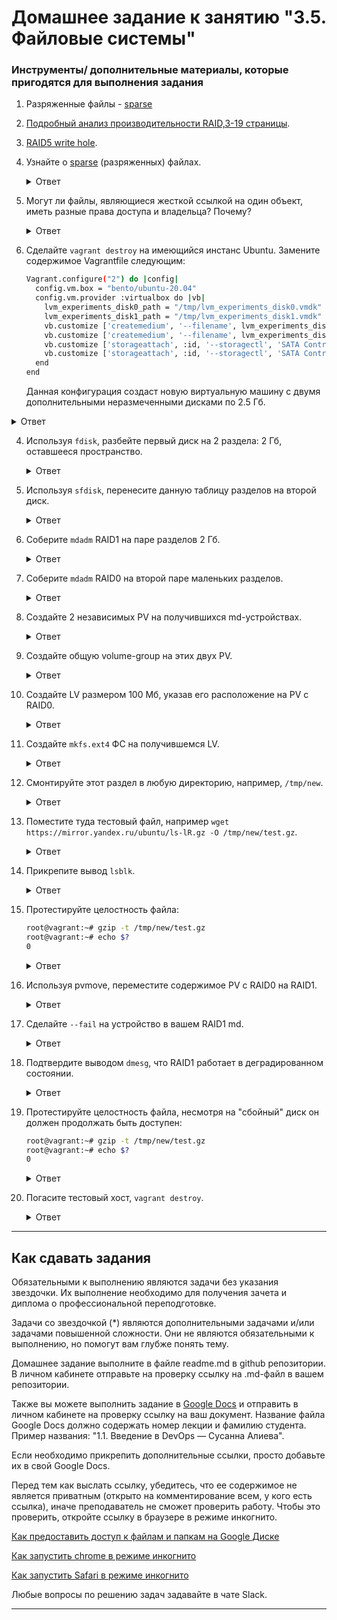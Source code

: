 # Домашнее задание к занятию "3.5. Файловые системы"


### Инструменты/ дополнительные материалы, которые пригодятся для выполнения задания

1. Разряженные файлы - [sparse](https://ru.wikipedia.org/wiki/%D0%A0%D0%B0%D0%B7%D1%80%D0%B5%D0%B6%D1%91%D0%BD%D0%BD%D1%8B%D0%B9_%D1%84%D0%B0%D0%B9%D0%BB)
2. [Подробный анализ производительности RAID,3-19 страницы](https://www.baarf.dk/BAARF/0.Millsap1996.08.21-VLDB.pdf).
3. [RAID5 write hole](https://www.intel.com/content/www/us/en/support/articles/000057368/memory-and-storage.html).


1. Узнайте о [sparse](https://ru.wikipedia.org/wiki/%D0%A0%D0%B0%D0%B7%D1%80%D0%B5%D0%B6%D1%91%D0%BD%D0%BD%D1%8B%D0%B9_%D1%84%D0%B0%D0%B9%D0%BB) (разряженных) файлах.
    
    <details>
    <summary>Ответ</summary>

        Разрежённый файл (англ. sparse file) — файл, в котором последовательности нулевых байтов заменены на информацию об этих последовательностях (список дыр).
        Дыра (англ. hole) — последовательность нулевых байт внутри файла, не записанная на диск. Информация о дырах (смещение от начала файла в байтах и количество байт) хранится в метаданных ФС.
        
        Преимущества:
        •   экономия дискового пространства. Использование разрежённых файлов считается одним из способов сжатия данных на уровне файловой системы;
        •   отсутствие временных затрат на запись нулевых байт;
        •   увеличение срока службы запоминающих устройств.

        Недостатки:
        •   накладные расходы на работу со списком дыр;
        •   фрагментация файла при частой записи данных в дыры;
        •   невозможность записи данных в дыры при отсутствии свободного места на диске;
        •   невозможность использования других индикаторов дыр, кроме нулевых байт.
        
        создание разрежённого файла размером 200 Гб:
        dd if=/dev/zero of=./sparse-file bs=1 count=0 seek=200G
            или
        truncate -s200G ./sparse-file
        
        преобразование обычного файла в разрежённый (выполнение поиска дыр и записи их расположения (смещений и длин) в метаданные файла):
        cp --sparse=always ./simple-file ./sparse-file

        сохранение копии диска в разрежённый файл утилитой ddrescue:
        ddrescue --sparse /dev/sdb ./sparse-file ./history.log
        
    </details>
    
2. Могут ли файлы, являющиеся жесткой ссылкой на один объект, иметь разные права доступа и владельца? Почему?
    
    <details>
    <summary>Ответ</summary>

        Нет. Файлы, являющиеся жесткой ссылкой на один объект, не могут иметь разные права доступа и владельца, т.к. hard link имеет тот же номер inode на который ссылается. А inode хранит в себе:
        •   Идентификатор владельца
        •   Идентификатор группы
        •   Разрешения на чтение, запись и выполнение

    </details>
    
3. Сделайте `vagrant destroy` на имеющийся инстанс Ubuntu. Замените содержимое Vagrantfile следующим:

    ```bash
    Vagrant.configure("2") do |config|
      config.vm.box = "bento/ubuntu-20.04"
      config.vm.provider :virtualbox do |vb|
        lvm_experiments_disk0_path = "/tmp/lvm_experiments_disk0.vmdk"
        lvm_experiments_disk1_path = "/tmp/lvm_experiments_disk1.vmdk"
        vb.customize ['createmedium', '--filename', lvm_experiments_disk0_path, '--size', 2560]
        vb.customize ['createmedium', '--filename', lvm_experiments_disk1_path, '--size', 2560]
        vb.customize ['storageattach', :id, '--storagectl', 'SATA Controller', '--port', 1, '--device', 0, '--type', 'hdd', '--medium', lvm_experiments_disk0_path]
        vb.customize ['storageattach', :id, '--storagectl', 'SATA Controller', '--port', 2, '--device', 0, '--type', 'hdd', '--medium', lvm_experiments_disk1_path]
      end
    end
    ```

    Данная конфигурация создаст новую виртуальную машину с двумя дополнительными неразмеченными дисками по 2.5 Гб.
    
<details>
<summary>Ответ</summary>

    ВМ запущена успешно

</details>
    
4. Используя `fdisk`, разбейте первый диск на 2 раздела: 2 Гб, оставшееся пространство.
    
    <details>
    <summary>Ответ</summary>

        Вижу два добавленных диска:
        ```bash
        # fdisk -l
        Disk /dev/sdb: 2.51 GiB, 2684354560 bytes, 5242880 sectors
        Disk model: VBOX HARDDISK
        Units: sectors of 1 * 512 = 512 bytes
        Sector size (logical/physical): 512 bytes / 512 bytes
        I/O size (minimum/optimal): 512 bytes / 512 bytes
        
        Disk /dev/sdc: 2.51 GiB, 2684354560 bytes, 5242880 sectors
        Disk model: VBOX HARDDISK
        Units: sectors of 1 * 512 = 512 bytes
        Sector size (logical/physical): 512 bytes / 512 bytes
        I/O size (minimum/optimal): 512 bytes / 512 bytes
        ```

        ```bash
        # fdisk /dev/sdb
        Command (m for help): n
        Partition type
        p   primary (0 primary, 0 extended, 4 free)
        e   extended (container for logical partitions)
        Select (default p): p
        Partition number (1-4, default 1): 1
        First sector (2048-5242879, default 2048):
        Last sector, +/-sectors or +/-size{K,M,G,T,P} (2048-5242879, default 5242879): +2G
        
        Created a new partition 1 of type 'Linux' and of size 2 GiB.
        
        Command (m for help): w
        The partition table has been altered.
        Calling ioctl() to re-read partition table.
        Syncing disks.
        ```
        
        Получился раздел на 2 Gb:
        ```bash
        # fdisk -l
        ...
        Device     Boot Start     End Sectors Size Id Type
        /dev/sdb1        2048 4196351 4194304   2G 83 Linux
        ...
        ```
        
        Затем распределим оставшиеся 500 Мб
        ```bash
        # fdisk /dev/sdb
        Command (m for help): p
        Disk /dev/sdb: 2.51 GiB, 2684354560 bytes, 5242880 sectors
        Disk model: VBOX HARDDISK
        Units: sectors of 1 * 512 = 512 bytes
        Sector size (logical/physical): 512 bytes / 512 bytes
        I/O size (minimum/optimal): 512 bytes / 512 bytes
        Disklabel type: dos
        Disk identifier: 0x0eae18a0
        
        Device     Boot Start     End Sectors Size Id Type
        /dev/sdb1        2048 4196351 4194304   2G 83 Linux
        
        Command (m for help): n
        Partition type
        p   primary (1 primary, 0 extended, 3 free)
        e   extended (container for logical partitions)
        Select (default p): p
        Partition number (2-4, default 2): 4
        First sector (4196352-5242879, default 4196352):
        Last sector, +/-sectors or +/-size{K,M,G,T,P} (4196352-5242879, default 5242879):
        
        Created a new partition 4 of type 'Linux' and of size 511 MiB.
        
        Command (m for help): p
        Disk /dev/sdb: 2.51 GiB, 2684354560 bytes, 5242880 sectors
        Disk model: VBOX HARDDISK
        Units: sectors of 1 * 512 = 512 bytes
        Sector size (logical/physical): 512 bytes / 512 bytes
        I/O size (minimum/optimal): 512 bytes / 512 bytes
        Disklabel type: dos
        Disk identifier: 0x0eae18a0
        
        Device     Boot   Start     End Sectors  Size Id Type
        /dev/sdb1          2048 4196351 4194304    2G 83 Linux
        /dev/sdb4       4196352 5242879 1046528  511M 83 Linux
        
        Command (m for help): w
        The partition table has been altered.
        Calling ioctl() to re-read partition table.
        Syncing disks.
        ```

        ```bash
        # fdisk -l
        ...
        Device     Boot   Start     End Sectors  Size Id Type
        /dev/sdb1          2048 4196351 4194304    2G 83 Linux
        /dev/sdb4       4196352 5242879 1046528  511M 83 Linux
        ...
        ```

    </details>
    
5. Используя `sfdisk`, перенесите данную таблицу разделов на второй диск.
    
    <details>
    <summary>Ответ</summary>

        Просмотр таблицы разделов:
        ```bash
        # sfdisk -l /dev/sdb
        Disk /dev/sdb: 2.51 GiB, 2684354560 bytes, 5242880 sectors
        Disk model: VBOX HARDDISK
        Units: sectors of 1 * 512 = 512 bytes
        Sector size (logical/physical): 512 bytes / 512 bytes
        I/O size (minimum/optimal): 512 bytes / 512 bytes
        Disklabel type: dos
        Disk identifier: 0x0eae18a0
        
        Device     Boot Start     End Sectors Size Id Type
        /dev/sdb1        2048 4196351 4194304   2G 83 Linux
        ```
        
        Создадим копию данных о разделах со старого диска:
        ```bash
        # sfdisk -d /dev/sdb > partitions-sda.txt
        ```

        Теперь запишем эту таблицу на новый диск:
        ```bash
        # sfdisk /dev/sdc < partitions-sda.txt
        Checking that no-one is using this disk right now ... OK
        
        Disk /dev/sdc: 2.51 GiB, 2684354560 bytes, 5242880 sectors
        Disk model: VBOX HARDDISK
        Units: sectors of 1 * 512 = 512 bytes
        Sector size (logical/physical): 512 bytes / 512 bytes
        I/O size (minimum/optimal): 512 bytes / 512 bytes
        
        >>> Script header accepted.
        >>> Script header accepted.
        >>> Script header accepted.
        >>> Script header accepted.
        >>> Created a new DOS disklabel with disk identifier 0x0eae18a0.
        /dev/sdc1: Created a new partition 1 of type 'Linux' and of size 2 GiB.
        /dev/sdc2: Done.
        
        New situation:
        Disklabel type: dos
        Disk identifier: 0x0eae18a0
        
        Device     Boot Start     End Sectors Size Id Type
        /dev/sdc1        2048 4196351 4194304   2G 83 Linux
        
        The partition table has been altered.
        Calling ioctl() to re-read partition table.
        Syncing disks.
        ```
        
        
        Просмотр таблици разделов до переноса таблици разделов на диск /dev/sdc
        ```bash
        # sfdisk -l /dev/sdc
        Disk /dev/sdc: 2.51 GiB, 2684354560 bytes, 5242880 sectors
        Disk model: VBOX HARDDISK
        Units: sectors of 1 * 512 = 512 bytes
        Sector size (logical/physical): 512 bytes / 512 bytes
        I/O size (minimum/optimal): 512 bytes / 512 bytes
        ```
        
        
        Просмотр таблици разделов после переноса таблици разделов на диск /dev/sdc
        ```bash
        # sfdisk -l /dev/sdc
        Disk /dev/sdc: 2.51 GiB, 2684354560 bytes, 5242880 sectors
        Disk model: VBOX HARDDISK
        Units: sectors of 1 * 512 = 512 bytes
        Sector size (logical/physical): 512 bytes / 512 bytes
        I/O size (minimum/optimal): 512 bytes / 512 bytes
        Disklabel type: dos
        Disk identifier: 0x0eae18a0
        
        Device     Boot Start     End Sectors Size Id Type
        /dev/sdc1        2048 4196351 4194304   2G 83 Linux
        /dev/sdc2       4196352 5242879 1046528  511M 83 Linux
        ```

    </details>
    
6. Соберите `mdadm` RAID1 на паре разделов 2 Гб.
    
    <details>
    <summary>Ответ</summary>

        ```bash
        # fdisk -l
        Device     Boot   Start     End Sectors  Size Id Type
        /dev/sdb1          2048 4196351 4194304    2G 83 Linux
        /dev/sdb2       4196352 5242879 1046528  511M 83 Linux
        ...
        Device     Boot   Start     End Sectors  Size Id Type
        /dev/sdc1          2048 4196351 4194304    2G 83 Linux
        /dev/sdc2       4196352 5242879 1046528  511M 83 Linux
        ```

        Сначала необходимо занулить суперблоки на дисках, которые мы будем использовать для построения RAID (если диски ранее использовались, их суперблоки могут содержать служебную информацию о других RAID):

        ```bash
        mdadm --zero-superblock --force /dev/sdb1
        mdadm --zero-superblock --force /dev/sdc1
        ```

        Далее нужно удалить старые метаданные и подпись на дисках:
        ```bash
        wipefs --all --force /dev/sdb1
        wipefs --all --force /dev/sdc1
        ```

        Для сборки избыточного массива применяем следующую команду:

        ```bash
        # mdadm --create --verbose /dev/md1 -l 1 -n 2 /dev/sdb1 /dev/sdc1
        mdadm: Note: this array has metadata at the start and
        may not be suitable as a boot device.  If you plan to
        store '/boot' on this device please ensure that
        your boot-loader understands md/v1.x metadata, or use
        --metadata=0.90
        mdadm: size set to 2094080K
        Continue creating array? y
        mdadm: Defaulting to version 1.2 metadata
        mdadm: array /dev/md1 started.
        ```

        * где:
            /dev/md1 — устройство RAID, которое появится после сборки; 
            -l 1 — уровень RAID; 
            -n 2 — количество дисков, из которых собирается массив; 
            /dev/sdb1 /dev/sdc1 — сборка выполняется из дисков sdb1 и sdc1.
        
        Вводим команду:
        ```bash
        # lsblk
        NAME                      MAJ:MIN RM  SIZE RO TYPE  MOUNTPOINT
        loop0                       7:0    0   62M  1 loop  /snap/core20/1611
        loop2                       7:2    0 67.8M  1 loop  /snap/lxd/22753
        loop3                       7:3    0 49.9M  1 loop  /snap/snapd/18596
        loop4                       7:4    0 63.3M  1 loop  /snap/core20/1852
        loop5                       7:5    0 91.9M  1 loop  /snap/lxd/24061
        sda                         8:0    0   64G  0 disk  
        ├─sda1                      8:1    0    1M  0 part  
        ├─sda2                      8:2    0    2G  0 part  /boot
        └─sda3                      8:3    0   62G  0 part  
          └─ubuntu--vg-ubuntu--lv 253:0    0   31G  0 lvm   /
        sdb                         8:16   0  2.5G  0 disk  
        ├─sdb1                      8:17   0    2G  0 part  
        │ └─md1                     9:1    0    2G  0 raid1 
        └─sdb2                      8:18   0  511M  0 part  
        sdc                         8:32   0  2.5G  0 disk  
        ├─sdc1                      8:33   0    2G  0 part  
        │ └─md1                     9:1    0    2G  0 raid1 
        └─sdc2                      8:34   0  511M  0 part  
        ```

        В файле mdadm.conf находится информация о RAID-массивах и компонентах, которые в них входят. Для его создания выполняем следующие команды:
        ```bash
        echo "DEVICE partitions" >> /etc/mdadm/mdadm.conf
        mdadm --detail --scan --verbose | awk '/ARRAY/ {print}' >> /etc/mdadm/mdadm.conf
        ```

        Пример содержимого:
        ```bash
        DEVICE partitions
        ARRAY /dev/md1 level=raid1 num-devices=2 metadata=1.2 name=vagrant:1 UUID=7d0a48c9:9cfec310:a6900eab:663f24d6
        ```
        * хранится информация о массиве /dev/md1 — его уровень 1, он собирается из 2-х дисков.


        Создание файловой системы для массива выполняется также, как для раздела, например:
        ```bash
        mkfs.xfs /dev/md1
        ```

        Примонтировать раздел можно командой:
        ```bash
        mkdir /mnt_raid1
        mount /dev/md1 /mnt_raid1
        ```
        * примонтировали наш массив в каталог /mnt_raid1.

        ```bash
        # df -h
        Filesystem                         Size  Used Avail Use% Mounted on
        ...
        /dev/md1                           2.0G   47M  2.0G   3% /mnt_raid1
        ```

        Чтобы данный раздел также монтировался при загрузке системы, добавляем в fstab.
        Сначала смотрим идентификатор раздела:
        ```bash
        # blkid
        ...
        /dev/md1: UUID="e2c07d76-7260-40e9-91ee-a0cc1f465e4f" TYPE="xfs"
        ```

        Открываем теперь fstab и добавляем строку:
        ```bash
        vi /etc/fstab
        UUID="e2c07d76-7260-40e9-91ee-a0cc1f465e4f"    /mnt_raid1    xfs    defaults    0 0
        ```

    </details>
    
7. Соберите `mdadm` RAID0 на второй паре маленьких разделов.
    
    <details>
    <summary>Ответ</summary>

        ```bash
        # fdisk -l
        Device     Boot   Start     End Sectors  Size Id Type
        /dev/sdb1          2048 4196351 4194304    2G 83 Linux
        /dev/sdb2       4196352 5242879 1046528  511M 83 Linux
        ...
        Device     Boot   Start     End Sectors  Size Id Type
        /dev/sdc1          2048 4196351 4194304    2G 83 Linux
        /dev/sdc2       4196352 5242879 1046528  511M 83 Linux
        ```

        Подготовка носителей
        Сначала необходимо занулить суперблоки на дисках, которые мы будем использовать для построения RAID (если диски ранее использовались, их суперблоки могут содержать служебную информацию о других RAID):
        ```bash
        mdadm --zero-superblock --force /dev/sdb2
        mdadm --zero-superblock --force /dev/sdc2
        ```

        Если мы получили ответ:
        
        mdadm: Unrecognised md component device - /dev/sd*
        то значит, что диски не использовались ранее для RAID. Просто продолжаем настройку.
        
        
        Далее нужно удалить старые метаданные и подпись на дисках:
        ```bash
        wipefs --all --force /dev/sdb2
        wipefs --all --force /dev/sdc2
        ```
        
            Создание рейда
        Для сборки избыточного массива применяем следующую команду:
        
        ```bash
        mdadm --create --verbose /dev/md0 -l 0 -n 2 /dev/sdb2 /dev/sdc2
        ```

        * где:
        /dev/md0 — устройство RAID, которое появится после сборки; 
        -l 0 — уровень RAID; 
        -n 2 — количество дисков, из которых собирается массив; 
        /dev/sdb2 /dev/sdc2 — сборка выполняется из дисков sdb2 и sdc2.
        
        ```bash
        # mdadm --create --verbose /dev/md0 -l 0 -n 2 /dev/sdb2 /dev/sdc2
        mdadm: chunk size defaults to 512K
        mdadm: Defaulting to version 1.2 metadata
        mdadm: array /dev/md0 started.
        ```
        
        Вводим команду:
        ```bash
        # lsblk
        NAME                      MAJ:MIN RM  SIZE RO TYPE  MOUNTPOINT
        loop0                       7:0    0   62M  1 loop  /snap/core20/1611
        loop2                       7:2    0 67.8M  1 loop  /snap/lxd/22753
        loop3                       7:3    0 49.9M  1 loop  /snap/snapd/18596
        loop4                       7:4    0 63.3M  1 loop  /snap/core20/1852
        loop5                       7:5    0 91.9M  1 loop  /snap/lxd/24061
        sda                         8:0    0   64G  0 disk  
        ├─sda1                      8:1    0    1M  0 part  
        ├─sda2                      8:2    0    2G  0 part  /boot
        └─sda3                      8:3    0   62G  0 part  
          └─ubuntu--vg-ubuntu--lv 253:0    0   31G  0 lvm   /
        sdb                         8:16   0  2.5G  0 disk  
        ├─sdb1                      8:17   0    2G  0 part  
        │ └─md1                     9:1    0    2G  0 raid1 /mnt_raid1
        └─sdb2                      8:18   0  511M  0 part  
          └─md0                     9:0    0 1018M  0 raid0 
        sdc                         8:32   0  2.5G  0 disk  
        ├─sdc1                      8:33   0    2G  0 part  
        │ └─md1                     9:1    0    2G  0 raid1 /mnt_raid1
        └─sdc2                      8:34   0  511M  0 part  
          └─md0                     9:0    0 1018M  0 raid0 
        ```
        
        
            Создание файла mdadm.conf
        В файле mdadm.conf находится информация о RAID-массивах и компонентах, которые в них входят. Для его создания выполняем следующие команды:
        ```bash
        echo "DEVICE partitions" >> /etc/mdadm/mdadm.conf
        mdadm --detail --scan --verbose | awk '/ARRAY/ {print}' >> /etc/mdadm/mdadm.conf
        ```

        Пример содержимого:
        ```bash
        DEVICE partitions
        ARRAY /dev/md0 level=raid0 num-devices=2 metadata=1.2 name=vagrant:0 UUID=3642eba0:09aa1fd3:555b8607:21a5e52f
        ```

        * в данном примере хранится информация о массиве /dev/md0 — его уровень 0, он собирается из 2-х дисков.
        
        
            Создание файловой системы и монтирование массива
        Создание файловой системы для массива выполняется также, как для раздела, например:
        
        ```bash
        mkfs.xfs /dev/md0
        ```
        
        Примонтировать раздел можно командой:
        ```bash
        mkdir /mnt_raid0
        mount /dev/md0 /mnt_raid0
        ```
        * в данном случае мы примонтировали наш массив в каталог /mnt_raid1.
        
        ```bash
        # df -h
        Filesystem                         Size  Used Avail Use% Mounted on
        ...
        /dev/md0                          1013M   40M  973M   4% /mnt_raid0
        ```
        
        Чтобы данный раздел также монтировался при загрузке системы, добавляем в fstab.
        Сначала смотрим идентификатор раздела:
        ```bash
        # blkid
        ...
        /dev/md0: UUID="7e8c4d83-77b7-485b-b6b2-80faf9399444" TYPE="xfs"
        ```
        
        Открываем теперь fstab и добавляем строку:
        ```bash
        vi /etc/fstab
        UUID="7e8c4d83-77b7-485b-b6b2-80faf9399444"    /mnt_raid0    xfs    defaults    0 0
        ```

    </details>
    
8. Создайте 2 независимых PV на получившихся md-устройствах.
    
    <details>
    <summary>Ответ</summary>

        # umount /dev/md126
        # pvcreate /dev/md126
          WARNING: xfs signature detected on /dev/md126 at offset 0. Wipe it? [y/n]: y
          Wiping xfs signature on /dev/md126.
          Physical volume "/dev/md126" successfully created.

        # umount /dev/md127
        # pvcreate /dev/md127
          WARNING: xfs signature detected on /dev/md127 at offset 0. Wipe it? [y/n]: y
          Wiping xfs signature on /dev/md127.
          Physical volume "/dev/md127" successfully created.

        Просмотр physical volume:
        # pvs
          PV         VG        Fmt  Attr PSize    PFree   
          /dev/md126           lvm2 ---    <2.00g   <2.00g
          /dev/md127           lvm2 ---  1018.00m 1018.00m
          /dev/sda3  ubuntu-vg lvm2 a--   <62.00g   31.00g
        
        # pvdisplay /dev/md126
          "/dev/md126" is a new physical volume of "<2.00 GiB"
          --- NEW Physical volume ---
          PV Name               /dev/md126
          VG Name               
          PV Size               <2.00 GiB
          Allocatable           NO
          PE Size               0   
          Total PE              0
          Free PE               0
          Allocated PE          0
          PV UUID               5KCXdL-vL7L-60ze-tJi4-CnkI-dFOL-GWIZW4
        
        # pvdisplay /dev/md127
          "/dev/md127" is a new physical volume of "1018.00 MiB"
          --- NEW Physical volume ---
          PV Name               /dev/md127
          VG Name               
          PV Size               1018.00 MiB
          Allocatable           NO
          PE Size               0   
          Total PE              0
          Free PE               0
          Allocated PE          0
          PV UUID               s7ZzbL-5YIz-9HtE-pTVg-CQxE-r8gS-KaSiRC

    </details>
    
9. Создайте общую volume-group на этих двух PV.
    
    <details>
    <summary>Ответ</summary>

        # vgcreate vgmd /dev/md127 /dev/md126
          Volume group "vgmd" successfully created

        Посмотреть volume group:
        # vgs
          VG        #PV #LV #SN Attr   VSize   VFree 
          ubuntu-vg   1   1   0 wz--n- <62.00g 31.00g
          vgmd        2   0   0 wz--n-  <2.99g <2.99g

        # vgdisplay vgmd
          --- Volume group ---
          VG Name               vgmd
          System ID             
          Format                lvm2
          Metadata Areas        2
          Metadata Sequence No  1
          VG Access             read/write
          VG Status             resizable
          MAX LV                0
          Cur LV                0
          Open LV               0
          Max PV                0
          Cur PV                2
          Act PV                2
          VG Size               <2.99 GiB
          PE Size               4.00 MiB
          Total PE              765
          Alloc PE / Size       0 / 0   
          Free  PE / Size       765 / <2.99 GiB
          VG UUID               ge6zdO-t34Q-blKh-9MAa-xRXU-oP1q-thUaFP

    </details>
    
10. Создайте LV размером 100 Мб, указав его расположение на PV с RAID0.
    
    <details>
    <summary>Ответ</summary>

        После перезапуска ВМ RAID переименовался, смотрю как сейчас называется RAID0:
        # lsblk
        NAME                      MAJ:MIN RM  SIZE RO TYPE  MOUNTPOINT
        loop0                       7:0    0   62M  1 loop  /snap/core20/1611
        loop1                       7:1    0 91.9M  1 loop  /snap/lxd/24061
        loop2                       7:2    0   47M  1 loop  /snap/snapd/16292
        loop3                       7:3    0 67.8M  1 loop  /snap/lxd/22753
        loop4                       7:4    0 63.3M  1 loop  /snap/core20/1879
        sda                         8:0    0   64G  0 disk  
        ├─sda1                      8:1    0    1M  0 part  
        ├─sda2                      8:2    0    2G  0 part  /boot
        └─sda3                      8:3    0   62G  0 part  
          └─ubuntu--vg-ubuntu--lv 253:0    0   31G  0 lvm   /
        sdb                         8:16   0  2.5G  0 disk  
        ├─sdb1                      8:17   0    2G  0 part  
        │ └─md126                   9:126  0    2G  0 raid1 
        └─sdb2                      8:18   0  511M  0 part  
          └─md127                   9:127  0 1018M  0 raid0 
        sdc                         8:32   0  2.5G  0 disk  
        ├─sdc1                      8:33   0    2G  0 part  
        │ └─md126                   9:126  0    2G  0 raid1 
        └─sdc2                      8:34   0  511M  0 part  
          └─md127                   9:127  0 1018M  0 raid0 

        Создаю LV:
        # lvcreate -L 100M -n lvmd vgmd /dev/md127
          Logical volume "lvmd" created.

    </details>
    
11. Создайте `mkfs.ext4` ФС на получившемся LV.
    
    <details>
    <summary>Ответ</summary>

        # mkfs.xfs /dev/vgmd/lvmd 
        log stripe unit (524288 bytes) is too large (maximum is 256KiB)
        log stripe unit adjusted to 32KiB
        meta-data=/dev/vgmd/lvmd         isize=512    agcount=4, agsize=6272 blks
                 =                       sectsz=512   attr=2, projid32bit=1
                 =                       crc=1        finobt=1, sparse=1, rmapbt=0
                 =                       reflink=1
        data     =                       bsize=4096   blocks=25088, imaxpct=25
                 =                       sunit=128    swidth=256 blks
        naming   =version 2              bsize=4096   ascii-ci=0, ftype=1
        log      =internal log           bsize=4096   blocks=1416, version=2
                 =                       sectsz=512   sunit=8 blks, lazy-count=1
        realtime =none                   extsz=4096   blocks=0, rtextents=0

    </details>
    
12. Смонтируйте этот раздел в любую директорию, например, `/tmp/new`.
    
    <details>
    <summary>Ответ</summary>

        # mkdir /mnt_new
        # mount /dev/vgmd/lvmd /mnt_new

        # df -h
        ...
        /dev/mapper/vgmd-lvmd               93M  5.9M   87M   7% /mnt_new

    </details>
    
13. Поместите туда тестовый файл, например `wget https://mirror.yandex.ru/ubuntu/ls-lR.gz -O /tmp/new/test.gz`.
    
    <details>
    <summary>Ответ</summary>

        # wget https://mirror.yandex.ru/ubuntu/ls-lR.gz -O /mnt_new/test.gz

    </details>
    
14. Прикрепите вывод `lsblk`.
    
    <details>
    <summary>Ответ</summary>

        # lsblk
        NAME                      MAJ:MIN RM  SIZE RO TYPE  MOUNTPOINT
        loop0                       7:0    0   62M  1 loop  /snap/core20/1611
        loop1                       7:1    0 91.9M  1 loop  /snap/lxd/24061
        loop2                       7:2    0   47M  1 loop  /snap/snapd/16292
        loop3                       7:3    0 67.8M  1 loop  /snap/lxd/22753
        loop4                       7:4    0 63.3M  1 loop  /snap/core20/1879
        sda                         8:0    0   64G  0 disk  
        ├─sda1                      8:1    0    1M  0 part  
        ├─sda2                      8:2    0    2G  0 part  /boot
        └─sda3                      8:3    0   62G  0 part  
          └─ubuntu--vg-ubuntu--lv 253:0    0   31G  0 lvm   /
        sdb                         8:16   0  2.5G  0 disk  
        ├─sdb1                      8:17   0    2G  0 part  
        │ └─md126                   9:126  0    2G  0 raid1 
        └─sdb2                      8:18   0  511M  0 part  
          └─md127                   9:127  0 1018M  0 raid0 
            └─vgmd-lvmd           253:1    0  100M  0 lvm   /mnt_new
        sdc                         8:32   0  2.5G  0 disk  
        ├─sdc1                      8:33   0    2G  0 part  
        │ └─md126                   9:126  0    2G  0 raid1 
        └─sdc2                      8:34   0  511M  0 part  
          └─md127                   9:127  0 1018M  0 raid0 
            └─vgmd-lvmd           253:1    0  100M  0 lvm   /mnt_new

    </details>
    
15. Протестируйте целостность файла:

    ```bash
    root@vagrant:~# gzip -t /tmp/new/test.gz
    root@vagrant:~# echo $?
    0
    ```
    
    <details>
    <summary>Ответ</summary>

        # gzip -t /mnt_new/test.gz
        # echo $?
        0

    </details>
    
16. Используя pvmove, переместите содержимое PV с RAID0 на RAID1.
    
    <details>
    <summary>Ответ</summary>

        # pvmove -b /dev/md127 /dev/md126

    </details>
    
17. Сделайте `--fail` на устройство в вашем RAID1 md.
    
    <details>
    <summary>Ответ</summary>

        # mdadm --manage /dev/md126 --fail /dev/sdb1
        mdadm: set /dev/sdb1 faulty in /dev/md126

    </details>
    
18. Подтвердите выводом `dmesg`, что RAID1 работает в деградированном состоянии.
    
    <details>
    <summary>Ответ</summary>

        # dmesg
        [ 2131.067934] md/raid1:md126: Disk failure on sdb1, disabling device.
               md/raid1:md126: Operation continuing on 1 devices.
        [ 2140.720858] [drm:drm_atomic_helper_wait_for_dependencies [drm_kms_helper]] *ERROR* [CRTC:38:crtc-0] flip_done timed out

    </details>
    
19. Протестируйте целостность файла, несмотря на "сбойный" диск он должен продолжать быть доступен:

    ```bash
    root@vagrant:~# gzip -t /tmp/new/test.gz
    root@vagrant:~# echo $?
    0
    ```
    
    <details>
    <summary>Ответ</summary>

        # gzip -t /mnt_new/test.gz
        # echo $?
        0

    </details>
    
20. Погасите тестовый хост, `vagrant destroy`.
    
    <details>
    <summary>Ответ</summary>

        ВМ удалена успешно

    </details>
    

---

## Как сдавать задания

Обязательными к выполнению являются задачи без указания звездочки. Их выполнение необходимо для получения зачета и диплома о профессиональной переподготовке.

Задачи со звездочкой (*) являются дополнительными задачами и/или задачами повышенной сложности. Они не являются обязательными к выполнению, но помогут вам глубже понять тему.

Домашнее задание выполните в файле readme.md в github репозитории. В личном кабинете отправьте на проверку ссылку на .md-файл в вашем репозитории.

Также вы можете выполнить задание в [Google Docs](https://docs.google.com/document/u/0/?tgif=d) и отправить в личном кабинете на проверку ссылку на ваш документ.
Название файла Google Docs должно содержать номер лекции и фамилию студента. Пример названия: "1.1. Введение в DevOps — Сусанна Алиева".

Если необходимо прикрепить дополнительные ссылки, просто добавьте их в свой Google Docs.

Перед тем как выслать ссылку, убедитесь, что ее содержимое не является приватным (открыто на комментирование всем, у кого есть ссылка), иначе преподаватель не сможет проверить работу. Чтобы это проверить, откройте ссылку в браузере в режиме инкогнито.

[Как предоставить доступ к файлам и папкам на Google Диске](https://support.google.com/docs/answer/2494822?hl=ru&co=GENIE.Platform%3DDesktop)

[Как запустить chrome в режиме инкогнито ](https://support.google.com/chrome/answer/95464?co=GENIE.Platform%3DDesktop&hl=ru)

[Как запустить  Safari в режиме инкогнито ](https://support.apple.com/ru-ru/guide/safari/ibrw1069/mac)

Любые вопросы по решению задач задавайте в чате Slack.

---